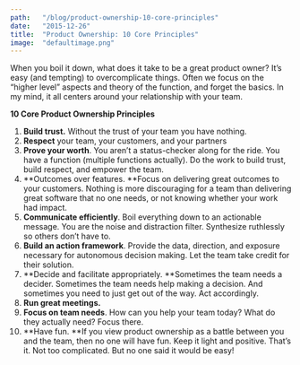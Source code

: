 ```yaml
---
path:	"/blog/product-ownership-10-core-principles"
date:	"2015-12-26"
title:	"Product Ownership: 10 Core Principles"
image:	"defaultimage.png"
---
```


When you boil it down, what does it take to be a great product owner? It’s easy (and tempting) to overcomplicate things. Often we focus on the “higher level” aspects and theory of the function, and forget the basics. In my mind, it all centers around your relationship with your team.

**10 Core Product Ownership Principles**

1. **Build trust.** Without the trust of your team you have nothing.
2. **Respect** your team, your customers, and your partners
3. **Prove your worth**. You aren’t a status-checker along for the ride. You have a function (multiple functions actually). Do the work to build trust, build respect, and empower the team.
4. **Outcomes over features. **Focus on delivering great outcomes to your customers. Nothing is more discouraging for a team than delivering great software that no one needs, or not knowing whether your work had impact.
5. **Communicate efficiently**. Boil everything down to an actionable message. You are the noise and distraction filter. Synthesize ruthlessly so others don’t have to.
6. **Build an action framework**. Provide the data, direction, and exposure necessary for autonomous decision making. Let the team take credit for their solution.
7. **Decide and facilitate appropriately. **Sometimes the team needs a decider. Sometimes the team needs help making a decision. And sometimes you need to just get out of the way. Act accordingly.
8. **Run great meetings.**
9. **Focus on team needs**. How can you help your team today? What do they actually need? Focus there.
10. **Have fun. **If you view product ownership as a battle between you and the team, then no one will have fun. Keep it light and positive.
That’s it. Not too complicated. But no one said it would be easy!

